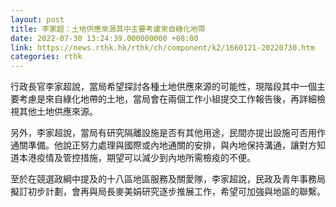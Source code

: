 ```yaml
---
layout: post
title: 李家超：土地供應來源其中主要考慮來自綠化地帶
date: 2022-07-30 13:24:39.000000000 +08:00
link: https://news.rthk.hk/rthk/ch/component/k2/1660121-20220730.htm
categories: rthk
---
```


行政長官李家超說，當局希望探討各種土地供應來源的可能性，現階段其中一個主要考慮是來自綠化地帶的土地，當局會在兩個工作小組提交工作報告後，再詳細檢視其他土地供應來源。

另外，李家超說，當局有研究隔離設施是否有其他用途，民間亦提出設施可否用作通關準備。他說正努力處理與國際或內地通關的安排，與內地保持溝通，讓對方知道本港疫情及管控措施，期望可以減少到內地所需檢疫的不便。

至於在競選政綱中提及的十八區地區服務及關愛隊，李家超說，民政及青年事務局擬訂初步計劃，會再與局長麥美娟研究逐步推展工作，希望可加強與地區的聯繫。
